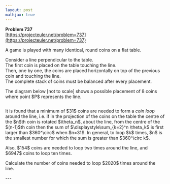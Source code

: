 ```yaml
---
layout: post
mathjax: true
---
```

**Problem 737**  
[https://projecteuler.net/problem=737](https://projecteuler.net/problem=737)

<p>
A game is played with many identical, round coins on a flat table.
</p>
<p>
Consider a line perpendicular to the table.<br />
The first coin is placed on the table touching the line.<br />
Then, one by one, the coins are placed horizontally on top of the previous coin and touching the line.<br />
The complete stack of coins must be balanced after every placement.
</p>
<p>
The diagram below [not to scale] shows a possible placement of 8 coins where point $P$ represents the line.
</p>
<div style="text-align:center;">
<img src="https://projecteuler.net/project/images/p737_coinloop.jpg" class="dark_img" alt="" /></div>
<p>
It is found that a minimum of $31$ coins are needed to form a <i>coin loop</i> around the line, i.e. if in the projection of the coins on the table the centre of the $n$th coin is rotated $\theta_n$, about the line, from the centre of the $(n-1)$th coin then the sum of $\displaystyle\sum_{k=2}^n \theta_k$ is first larger than $360^\circ$ when $n=31$. In general, to loop $k$ times, $n$ is the smallest number for which the sum is greater than $360^\circ k$.
</p>
<p>
Also, $154$ coins are needed to loop two times around the line, and $6947$ coins to loop ten times.
</p>
<p>
Calculate the number of coins needed to loop $2020$ times around the line.
</p>
---
